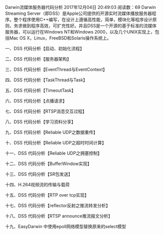   Darwin流媒体服务器代码分析
  2017年12月04日 20:49:03
  阅读数：69
  Darwin Streaming Server（即DSS）是Apple公司提供的开源实时流媒体播放服务器程序。整个程序使用C++编写，在设计上遵循高性能，简单，模块化等程序设计原则，务求做到程序高效，可扩充性好。并且DSS是一个开源的基于标准的流媒体服务器，可以运行在Windows NT和Windows 2000，以及几个UNIX实现上，包括Mac OS X，Linux，FreeBSD和Solaris操作系统上。
  
  
  
  一、DSS 代码分析【启动、初始化流程】
  
  二、DSS 代码分析【服务器架构】
  
  三、DSS 代码分析【EventThread与EventContext】
  
  四、DSS 代码分析【TaskThread与Task】
  
  五、DSS 代码分析【TimeoutTask】
  
  六、DSS 代码分析【点播请求】
  
  七、DSS 代码分析【RTSP消息交互过程】
  
  八、DSS 代码分析【学习资料分享】
  
  九、DSS 代码分析【Reliable UDP之数据重传】
  
  十、DSS 代码分析【Reliable UDP之超时时间计算】
  
  十一、DSS 代码分析【Reliable UDP之拥塞控制】
  
  十二、DSS 代码分析【BufferWindow实现】
  
  十三、DSS 代码分析【SR包发送】
  
  十四、H.264视频流的传输与载荷
  
  十五、DSS 代码分析【RTP over tcp实现】
  
  十七、DSS 代码分析【reflector反射之推流转发分析】
  
  十八、DSS 代码分析【RTSP announce推流报文分析】
  
  十九、EasyDarwin 中使用epoll网络模型替换原来的select模型